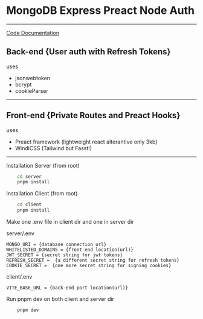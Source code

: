 # MongoDB Express Preact Node Auth

----

[Code Documentation](https://p-auth-docs.netlify.app/)

## Back-end {User auth with Refresh Tokens}
uses 
- jsonwebtoken 
- bcrypt
- cookieParser

----

## Front-end {Private Routes and Preact Hooks}
uses
- Preact framework (lightweight react alterantive only 3kb)
- WindiCSS (Tailwind but Fasst!)

----

Installation Server (from root)
```bash
    cd server
    pnpm install
```

Installation Client (from root)
```bash
    cd client
    pnpm install
```

Make one .env file in client dir and one in server dir

server/.env
```
MONGO_URI = {database connection url}
WHITELISTED_DOMAINS = {front-end location(url)}
JWT_SECRET = {secret string for jwt tokens}
REFRESH_SECRET =  {a different secret string for refresh tokens}
COOKIE_SECRET =  {one more secret string for signing cookies}
```

client/.env
```
VITE_BASE_URL = {back-end port location(url)}
```

Run pnpm dev on both client and server dir
```bash
    pnpm dev
``` 